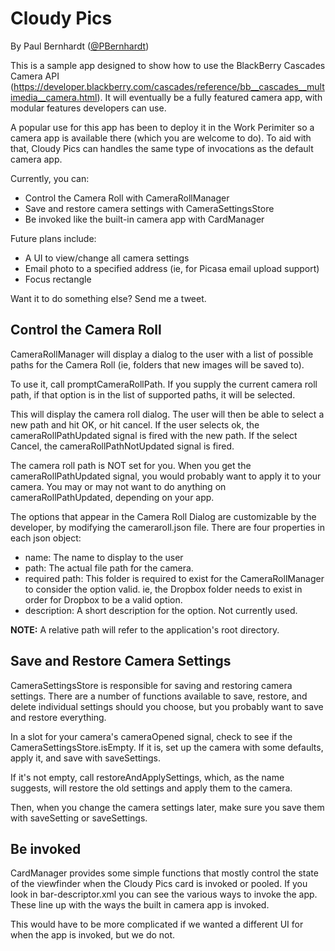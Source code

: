 Cloudy Pics
===========

By Paul Bernhardt ([@PBernhardt](https://twitter.com/PBernhardt "PBernhardt on Twitter"))

This is a sample app designed to show how to use the BlackBerry Cascades Camera API (https://developer.blackberry.com/cascades/reference/bb__cascades__multimedia__camera.html). It will eventually be a fully featured camera app, with modular features developers can use.

A popular use for this app has been to deploy it in the Work Perimiter so a camera app is available there (which you are welcome to do). To aid with that, Cloudy Pics can handles the same type of invocations as the default camera app.

Currently, you can:
* Control the Camera Roll with CameraRollManager
* Save and restore camera settings with CameraSettingsStore
* Be invoked like the built-in camera app with CardManager

Future plans include:
* A UI to view/change all camera settings
* Email photo to a specified address (ie, for Picasa email upload support)
* Focus rectangle

Want it to do something else? Send me a tweet.

Control the Camera Roll
-----------------------
CameraRollManager will display a dialog to the user with a list of possible paths for the Camera Roll (ie, folders that new images will be saved to).

To use it, call promptCameraRollPath. If you supply the current camera roll path, if that option is in the list of supported paths, it will be selected.

This will display the camera roll dialog. The user will then be able to select a new path and hit OK, or hit cancel. If the user selects ok, the cameraRollPathUpdated signal is fired with the new path. If the select Cancel, the cameraRollPathNotUpdated signal is fired.

The camera roll path is NOT set for you. When you get the cameraRollPathUpdated signal, you would probably want to apply it to your camera. You may or may not want to do anything on cameraRollPathUpdated, depending on your app.

The options that appear in the Camera Roll Dialog are customizable by the developer, by modifying the cameraroll.json file. There are four properties in each json object:
* name: The name to display to the user
* path: The actual file path for the camera.
* required path: This folder is required to exist for the CameraRollManager to consider the option valid. ie, the Dropbox folder needs to exist in order for Dropbox to be a valid option.
* description: A short description for the option. Not currently used.

__NOTE:__ A relative path will refer to the application's root directory.

Save and Restore Camera Settings
--------------------------------
CameraSettingsStore is responsible for saving and restoring camera settings. There are a number of functions available to save, restore, and delete individual settings should you choose, but you probably want to save and restore everything.

In a slot for your camera's cameraOpened signal, check to see if the CameraSettingsStore.isEmpty. If it is, set up the camera with some defaults, apply it, and save with saveSettings.

If it's not empty, call restoreAndApplySettings, which, as the name suggests, will restore the old settings and apply them to the camera.

Then, when you change the camera settings later, make sure you save them with saveSetting or saveSettings.

Be invoked
----------
CardManager provides some simple functions that mostly control the state of the viewfinder when the Cloudy Pics card is invoked or pooled. If you look in bar-descriptor.xml you can see the various ways to invoke the app. These line up with the ways the built in camera app is invoked.

This would have to be more complicated if we wanted a different UI for when the app is invoked, but we do not.
